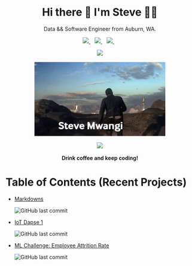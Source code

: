 <h1 align='center'>
  Hi there 👋 I'm Steve 👨‍💻
</h1>

<p align='center'>
  Data && Software Engineer from Auburn, WA.
</p>



<p align='center'>

  <a href="https://www.linkedin.com/in/stevegmwangi">
    <img src="https://img.shields.io/badge/linkedin-%230077B5.svg?&style=for-the-badge&logo=linkedin&logoColor=white" />
  </a>&nbsp;&nbsp;

  <a href="https://instagram.com/steve.xenios">
    <img src="https://img.shields.io/badge/instagram-%23E4405F.svg?&style=for-the-badge&logo=instagram&logoColor=white" />        
  </a>&nbsp;&nbsp;

  <a href="https://www.facebook.com/stevexenios/">
    <img src="https://img.shields.io/badge/facebook-%231877F2.svg?&style=for-the-badge&logo=facebook&logoColor=white" />
  </a>&nbsp;&nbsp;
</p>

<p align='center'>
  <a href="#"><img src="https://github-readme-stats.vercel.app/api?username=stevexenios&show_icons=true&count_private=true&theme=dark" width="350"></a>
</p>



<p align='center'>
  <img src="sm.gif" alt="" width="350"/>
</p>

<p align='center'>
  <a href="#"><img src="https://badges.pufler.dev/visits/stevexenios/stevexenios"></a> 
</p>

<p align='center'>
  <strong> Drink coffee and keep coding!</strong> 
</p>

# Table of Contents (Recent Projects)
* [Markdowns](https://github.com/stevexenios/MARKDOWNS) 
          <p>![GitHub last commit](https://img.shields.io/github/last-commit/stevexenios/MARKDOWNS?color=blue&style=for-the-badge)</p>
          
* [IoT Dapse 1](https://github.com/stevexenios/INSIGHT_DAPSE) 
          <p>![GitHub last commit](https://img.shields.io/github/last-commit/stevexenios/INSIGHT_DAPSE?color=blue&style=for-the-badge)</p>

* [ML Challenge: Employee Attrition Rate](https://github.com/stevexenios/HE_CHALLENGES) 
          <p>![GitHub last commit](https://img.shields.io/github/last-commit/stevexenios/HE_CHALLENGES?color=blue&style=for-the-badge)</p>
          


